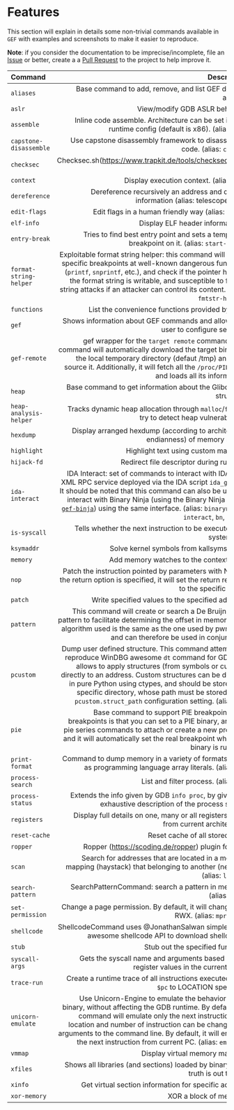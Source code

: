 # Features #

This section will explain in details some non-trivial commands available in `GEF`
with examples and screenshots to make it easier to reproduce.

__Note__: if you consider the documentation to be imprecise/incomplete,
file an [Issue](https://github.com/hugsy/gef/issues/86) or better,
create a a [Pull Request](https://github.com/hugsy/gef/pulls) to the project to help
improve it.

| Command    | Description |
|:-----------|----------------:|
|`aliases`                   | Base command to add, remove, and list GEF defined aliases.|
|`aslr`                      | View/modify GDB ASLR behavior.|
|`assemble`                  | Inline code assemble. Architecture can be set in GEF runtime config (default is x86).  (alias: `asm`) |
|`capstone-disassemble`      | Use capstone disassembly framework to disassemble code. (alias: `cs-dis`) |
|`checksec`                  | Checksec.sh(https://www.trapkit.de/tools/checksec.html) port. |
|`context`                   | Display execution context. (alias: `ctx`)|
|`dereference`               | Dereference recursively an address and display information (alias: telescope, dps)|
|`edit-flags`                | Edit flags in a human friendly way (alias: `flags`)|
|`elf-info`                  | Display ELF header informations.|
|`entry-break`               | Tries to find best entry point and sets a temporary breakpoint on it. (alias: `start-break`)|
|`format-string-helper`      | Exploitable format string helper: this command will set up specific breakpoints at well-known dangerous functions (`printf`, `snprintf`, etc.), and check if the pointer holding the format string is writable, and  susceptible to format string attacks if an attacker can control its content. (alias: `fmtstr-helper`)|
|`functions`                 | List the convenience functions provided by GEF.|
|`gef`                       | Shows information about GEF commands and allows the user to configure settings.|
|`gef-remote`                | gef wrapper for the `target remote` command. This command will automatically download the target binary in the local temporary directory (defaut /tmp) and then source it. Additionally, it will fetch all the `/proc/PID/maps` and loads all its information.|
|`heap`                      | Base command to get information about the Glibc heap structure.|
|`heap-analysis-helper`      | Tracks dynamic heap allocation through `malloc`/`free` to try to detect heap vulnerabilities.|
|`hexdump`                   | Display arranged hexdump (according to architecture endianness) of memory range.|
|`highlight`                 | Highlight text using custom matches.|
|`hijack-fd`                 | Redirect file descriptor during runtime.|
|`ida-interact`              | IDA Interact: set of commands to interact with IDA via a XML RPC service deployed via the IDA script `ida_gef.py`. It should be noted that this command can also be used to interact with Binary Ninja (using the Binary Ninja plugin [`gef-binja`](https://github.com/hugsy/gef-binja)) using the same interface. (alias: `binaryninja-interact`, `bn`, `binja`)|
|`is-syscall`                | Tells whether the next instruction to be executed is a system call.|
|`ksymaddr`                  | Solve kernel symbols from kallsyms table.|
|`memory`                    | Add memory watches to the context view.|
|`nop`                       | Patch the instruction pointed by parameters with NOP. If the return option is specified, it will set the return register to the specific value.|
|`patch`                     | Write specified values to the specified address.|
|`pattern`                   | This command will create or search a De Bruijn cyclic pattern to facilitate determining the offset in memory. The algorithm used is the same as the one used by pwntools, and can therefore be used in conjunction.|
|`pcustom`                   | Dump user defined structure. This command attempts to reproduce WinDBG awesome `dt` command for GDB and allows to apply structures (from symbols or custom) directly to an address. Custom structures can be defined in pure Python using ctypes, and should be stored in a specific directory, whose path must be stored in the `pcustom.struct_path` configuration setting. (alias: `dt`)|
|`pie`                       | Base command to support PIE breakpoints. PIE breakpoints is that you can set to a PIE binary, and use pie series commands to attach or create a new process, and it will automatically set the real breakpoint when the binary is running.
|`print-format`              | Command to dump memory in a variety of formats, such as programming language array literals. (alias: `pf`)|
|`process-search`            | List and filter process. (alias: `ps`)|
|`process-status`            | Extends the info given by GDB `info proc`, by giving an exhaustive description of the process status.|
|`registers`                 | Display full details on one, many or all registers value from current architecture.|
|`reset-cache`               | Reset cache of all stored data.|
|`ropper`                    | Ropper (https://scoding.de/ropper) plugin for GEF|
|`scan`                      | Search for addresses that are located in a memory mapping (haystack) that belonging to another (needle). (alias: `lookup`)|
|`search-pattern`            | SearchPatternCommand: search a pattern in memory. (alias: `grep`)|
|`set-permission`            | Change a page permission. By default, it will change it to RWX. (alias: `mprotect`)|
|`shellcode`                 | ShellcodeCommand uses @JonathanSalwan simple-yet-awesome shellcode API to download shellcodes.|
|`stub`                      | Stub out the specified function.|
|`syscall-args`              | Gets the syscall name and arguments based on the register values in the current state.|
|`trace-run`                 | Create a runtime trace of all instructions executed from `$pc` to LOCATION specified.|
|`unicorn-emulate`           | Use Unicorn-Engine to emulate the behavior of the binary, without affecting the GDB runtime. By default the command will emulate only the next instruction, but location and number of instruction can be changed via arguments to the command line. By default, it will emulate the next instruction from current PC. (alias: `emulate`)|
|`vmmap`                     | Display virtual memory mapping|
|`xfiles`                    | Shows all libraries (and sections) loaded by binary (The truth is out there).|
|`xinfo`                     | Get virtual section information for specific address|
|`xor-memory`                | XOR a block of memory.|
